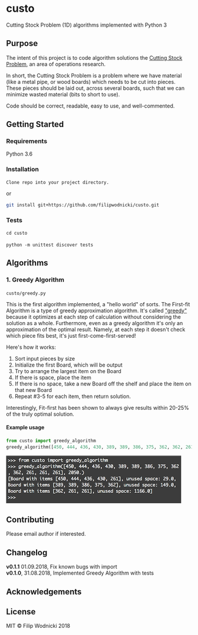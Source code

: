 # custo
Cutting Stock Problem (1D) algorithms implemented with Python 3

## Purpose
The intent of this project is to code algorithm solutions the [Cutting Stock Problem](https://en.wikipedia.org/wiki/Cutting_stock_problem), an area of operations research.  

In short, the Cutting Stock Problem is a problem where we have material (like a metal pipe, or wood boards) which needs to be cut into pieces. These pieces should be laid out, across several boards, such that we can minimize wasted material (bits to short to use).

Code should be correct, readable, easy to use, and well-commented.  
  
## Getting Started
### Requirements
Python 3.6  
### Installation
```
Clone repo into your project directory.
```
or  
```bash
git install git+https://github.com/filipwodnicki/custo.git
```
  
### Tests
```
cd custo    
  
python -m unittest discover tests
```

## Algorithms

### 1. Greedy Algorithm
```custo/greedy.py```  

This is the first algorithm implemented, a "hello world" of sorts. The First-fit Algorithm is a type of greedy approximation algorithm. It's called ["greedy"](https://en.wikipedia.org/wiki/Greedy_algorithm) because it optimizes at each step of calculation without considering the solution as a whole. Furthermore, even as a greedy algorithm it's only an approximation of the optimal result. Namely, at each step it doesn't check which piece fits best, it's just first-come-first-served!

Here's how it works:  

1. Sort input pieces by size  
2. Initialize the first Board, which will be output  
3. Try to arrange the largest item on the Board  
4. If there is space, place the item   
5. If there is no space, take a new Board off the shelf and place the item on that new Board  
6. Repeat #3-5 for each item, then return solution.   

Interestingly, Fit-first has been shown to always give results within 20-25% of the truly optimal solution.
  
#### Example usage
```python
from custo import greedy_algorithm
greedy_algorithm([450, 444, 436, 430, 389, 389, 386, 375, 362, 362, 261, 261, 261], 2050.)
```  
  
![Greedy Algorithm Example](example_greedy.png)  


## Contributing
Please email author if interested.

## Changelog

__v0.1.1__ 01.09.2018, Fix known bugs with import  
__v0.1.0__, 31.08.2018, Implemented Greedy Algorithm with tests  

## Acknowledgements

## License
MIT © Filip Wodnicki 2018